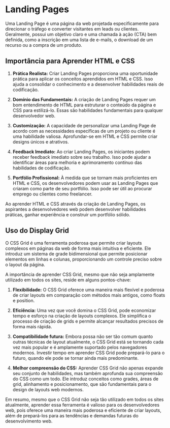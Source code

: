 # Landing Pages

Uma Landing Page é uma página da web projetada especificamente para direcionar o tráfego e converter visitantes em leads ou clientes. Geralmente, possui um objetivo claro e uma chamada à ação (CTA) bem definida, como a inscrição em uma lista de e-mails, o download de um recurso ou a compra de um produto.


## Importância para Aprender HTML e CSS

1. **Prática Realista:** Criar Landing Pages proporciona uma oportunidade prática para aplicar os conceitos aprendidos em HTML e CSS. Isso ajuda a consolidar o conhecimento e a desenvolver habilidades reais de codificação.

2. **Domínio das Fundamentais:** A criação de Landing Pages requer um bom entendimento de HTML para estruturar o conteúdo da página e CSS para estilizá-lo. Essas são habilidades fundamentais para qualquer desenvolvedor web.

3. **Customização:** A capacidade de personalizar uma Landing Page de acordo com as necessidades específicas de um projeto ou cliente é uma habilidade valiosa. Aprofundar-se em HTML e CSS permite criar designs únicos e atrativos.

4. **Feedback Imediato:** Ao criar Landing Pages, os iniciantes podem receber feedback imediato sobre seu trabalho. Isso pode ajudar a identificar áreas para melhoria e aprimoramento contínuo das habilidades de codificação.

5. **Portfólio Profissional:** À medida que se tornam mais proficientes em HTML e CSS, os desenvolvedores podem usar as Landing Pages que criaram como parte de seu portfólio. Isso pode ser útil ao procurar emprego ou clientes como freelancer.

Ao aprender HTML e CSS através da criação de Landing Pages, os aspirantes a desenvolvedores web podem desenvolver habilidades práticas, ganhar experiência e construir um portfólio sólido.


## Uso do Display Grid

O CSS Grid é uma ferramenta poderosa que permite criar layouts complexos em páginas da web de forma mais intuitiva e eficiente. Ele introduz um sistema de grade bidimensional que permite posicionar elementos em linhas e colunas, proporcionando um controle preciso sobre o layout da página. 

A importância de aprender CSS Grid, mesmo que não seja amplamente utilizado em todos os sites, reside em alguns pontos-chave:

1. **Flexibilidade:** O CSS Grid oferece uma maneira mais flexível e poderosa de criar layouts em comparação com métodos mais antigos, como floats e position.

2. **Eficiência:** Uma vez que você domina o CSS Grid, pode economizar tempo e esforço na criação de layouts complexos. Ele simplifica o processo de criação de grids e permite alcançar resultados precisos de forma mais rápida.

3. **Compatibilidade futura:** Embora possa não ser tão comum quanto outras técnicas de layout atualmente, o CSS Grid está se tornando cada vez mais popular e é amplamente suportado pelos navegadores modernos. Investir tempo em aprender CSS Grid pode prepará-lo para o futuro, quando ele pode se tornar ainda mais predominante.

4. **Melhor compreensão do CSS:** Aprender CSS Grid não apenas expande seu conjunto de habilidades, mas também aprofunda sua compreensão do CSS como um todo. Ele introduz conceitos como grades, áreas de grid, alinhamento e posicionamento, que são fundamentais para o design de layouts web modernos.

Em resumo, mesmo que o CSS Grid não seja tão utilizado em todos os sites atualmente, aprender essa ferramenta é valioso para os desenvolvedores web, pois oferece uma maneira mais poderosa e eficiente de criar layouts, além de prepará-los para as tendências e demandas futuras do desenvolvimento web.
